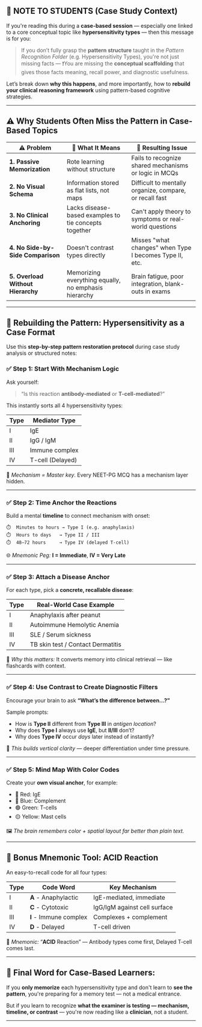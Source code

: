 
## 📌 **NOTE TO STUDENTS (Case Study Context)**

If you're reading this during a **case-based session** — especially one linked to a core conceptual topic like **hypersensitivity types** — then this message is for you:

> If you don’t fully grasp the **pattern structure** taught in the *Pattern Recognition Folder* (e.g. Hypersensitivity Types), you're not just missing facts —
> ❗️You are missing the **conceptual scaffolding** that gives those facts meaning, recall power, and diagnostic usefulness.

Let’s break down **why this happens**, and more importantly, how to **rebuild your clinical reasoning framework** using pattern-based cognitive strategies.

---

## ⚠️ Why Students Often Miss the Pattern in Case-Based Topics

| ⚠️ **Problem**                    | 🧠 **What It Means**                                  | 🔄 **Resulting Issue**                                  |
| --------------------------------- | ----------------------------------------------------- | ------------------------------------------------------- |
| **1. Passive Memorization**       | Rote learning without structure                       | Fails to recognize shared mechanisms or logic in MCQs   |
| **2. No Visual Schema**           | Information stored as flat lists, not maps            | Difficult to mentally organize, compare, or recall fast |
| **3. No Clinical Anchoring**      | Lacks disease-based examples to tie concepts together | Can't apply theory to symptoms or real-world questions  |
| **4. No Side-by-Side Comparison** | Doesn't contrast types directly                       | Misses "what changes" when Type I becomes Type II, etc. |
| **5. Overload Without Hierarchy** | Memorizing everything equally, no emphasis hierarchy  | Brain fatigue, poor integration, blank-outs in exams    |

---

## 🔧 **Rebuilding the Pattern: Hypersensitivity as a Case Format**

Use this **step-by-step pattern restoration protocol** during case study analysis or structured notes:

### ✅ Step 1: **Start With Mechanism Logic**

Ask yourself:

> “Is this reaction **antibody-mediated** or **T-cell-mediated**?”

This instantly sorts all 4 hypersensitivity types:

| Type | Mediator Type    |
| ---- | ---------------- |
| I    | IgE              |
| II   | IgG / IgM        |
| III  | Immune complex   |
| IV   | T-cell (Delayed) |

🧠 *Mechanism = Master key*. Every NEET-PG MCQ has a mechanism layer hidden.

---

### ✅ Step 2: **Time Anchor the Reactions**

Build a mental **timeline** to connect mechanism with onset:

```
⏱️  Minutes to hours → Type I (e.g. anaphylaxis)  
⏱️  Hours to days   → Type II / III  
⏱️  48–72 hours     → Type IV (delayed T-cell)
```

🌐 *Mnemonic Peg:* **I = Immediate**, **IV = Very Late**

---

### ✅ Step 3: **Attach a Disease Anchor**

For each type, pick a **concrete, recallable disease**:

| Type | Real-World Case Example           |
| ---- | --------------------------------- |
| I    | Anaphylaxis after peanut          |
| II   | Autoimmune Hemolytic Anemia       |
| III  | SLE / Serum sickness              |
| IV   | TB skin test / Contact Dermatitis |

🔖 *Why this matters:* It converts memory into clinical retrieval — like flashcards with context.

---

### ✅ Step 4: **Use Contrast to Create Diagnostic Filters**

Encourage your brain to ask **“What’s the difference between...?”**

Sample prompts:

* How is **Type II** different from **Type III** in *antigen location*?
* Why does **Type I** always use **IgE**, but **II/III** don’t?
* Why does **Type IV** occur *days* later instead of instantly?

🧠 *This builds vertical clarity* — deeper differentiation under time pressure.

---

### ✅ Step 5: **Mind Map With Color Codes**

Create your **own visual anchor**, for example:

* 🔴 Red: IgE
* 🔵 Blue: Complement
* 🟢 Green: T-cells
* 🟡 Yellow: Mast cells

🖼️ *The brain remembers color + spatial layout far better than plain text.*

---

## 🧩 Bonus Mnemonic Tool: **ACID Reaction**

An easy-to-recall code for all four types:

| Type | Code Word              | Key Mechanism                |
| ---- | ---------------------- | ---------------------------- |
| I    | **A** - Anaphylactic   | IgE-mediated, immediate      |
| II   | **C** - Cytotoxic      | IgG/IgM against cell surface |
| III  | **I** - Immune complex | Complexes + complement       |
| IV   | **D** - Delayed        | T-cell driven                |

📌 *Mnemonic:* “**ACID** Reaction” — Antibody types come first, Delayed T-cell comes last.

---

## 🔄 Final Word for Case-Based Learners:

If you **only memorize** each hypersensitivity type and don't learn to **see the pattern**, you're preparing for a memory test — not a medical entrance.

But if you learn to recognize **what the examiner is testing — mechanism, timeline, or contrast** — you're now reading like a **clinician**, not a student.

---

